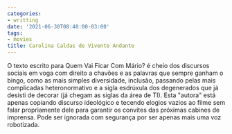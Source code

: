 ```yaml
---
categories:
- writting
date: '2021-06-30T08:40:00-03:00'
tags:
- movies
title: Carolina Caldas de Vivente Andante
---
```


O texto escrito para Quem Vai Ficar Com Mário? é cheio dos discursos sociais em voga com direito a chavões e as palavras que sempre ganham o bingo, como as mais simples diversidade, inclusão, passando pelas mais complicadas heteronormativo e a sigla esdrúxula dos degenerados que já desisti de decorar (já chegam as siglas da área de TI). Esta "autora" está apenas copiando discurso ideológico e tecendo elogios vazios ao filme sem falar propriamente dele para garantir os convites das próximas cabines de imprensa. Pode ser ignorada com segurança por ser apenas mais uma voz robotizada.

